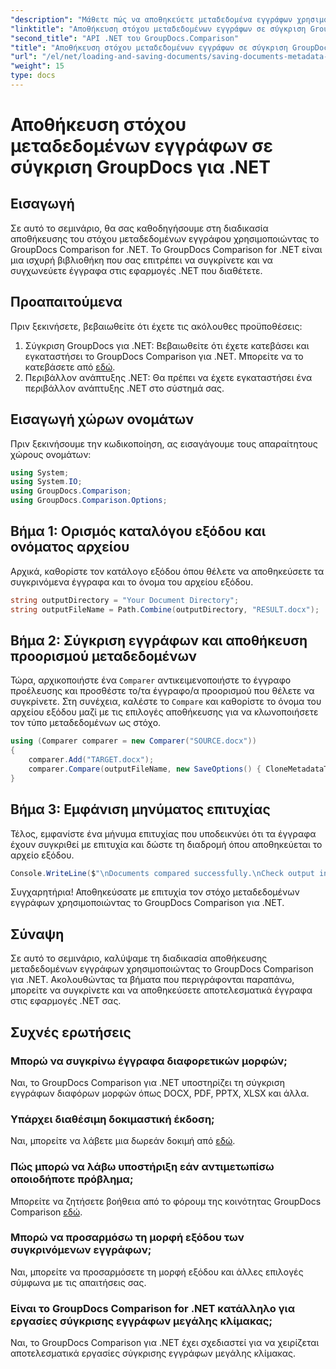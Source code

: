 ```yaml
---
"description": "Μάθετε πώς να αποθηκεύετε μεταδεδομένα εγγράφων χρησιμοποιώντας το GroupDocs Comparison για .NET. Εύκολα βήματα για αποτελεσματική σύγκριση εγγράφων στις εφαρμογές .NET σας."
"linktitle": "Αποθήκευση στόχου μεταδεδομένων εγγράφων σε σύγκριση GroupDocs για .NET"
"second_title": "API .NET του GroupDocs.Comparison"
"title": "Αποθήκευση στόχου μεταδεδομένων εγγράφων σε σύγκριση GroupDocs για .NET"
"url": "/el/net/loading-and-saving-documents/saving-documents-metadata-target/"
"weight": 15
type: docs
---
```

# Αποθήκευση στόχου μεταδεδομένων εγγράφων σε σύγκριση GroupDocs για .NET

## Εισαγωγή
Σε αυτό το σεμινάριο, θα σας καθοδηγήσουμε στη διαδικασία αποθήκευσης του στόχου μεταδεδομένων εγγράφου χρησιμοποιώντας το GroupDocs Comparison for .NET. Το GroupDocs Comparison for .NET είναι μια ισχυρή βιβλιοθήκη που σας επιτρέπει να συγκρίνετε και να συγχωνεύετε έγγραφα στις εφαρμογές .NET που διαθέτετε.
## Προαπαιτούμενα
Πριν ξεκινήσετε, βεβαιωθείτε ότι έχετε τις ακόλουθες προϋποθέσεις:
1. Σύγκριση GroupDocs για .NET: Βεβαιωθείτε ότι έχετε κατεβάσει και εγκαταστήσει το GroupDocs Comparison για .NET. Μπορείτε να το κατεβάσετε από [εδώ](https://releases.groupdocs.com/comparison/net/).
2. Περιβάλλον ανάπτυξης .NET: Θα πρέπει να έχετε εγκαταστήσει ένα περιβάλλον ανάπτυξης .NET στο σύστημά σας.

## Εισαγωγή χώρων ονομάτων
Πριν ξεκινήσουμε την κωδικοποίηση, ας εισαγάγουμε τους απαραίτητους χώρους ονομάτων:
```csharp
using System;
using System.IO;
using GroupDocs.Comparison;
using GroupDocs.Comparison.Options;
```
## Βήμα 1: Ορισμός καταλόγου εξόδου και ονόματος αρχείου
Αρχικά, καθορίστε τον κατάλογο εξόδου όπου θέλετε να αποθηκεύσετε τα συγκρινόμενα έγγραφα και το όνομα του αρχείου εξόδου.
```csharp
string outputDirectory = "Your Document Directory";
string outputFileName = Path.Combine(outputDirectory, "RESULT.docx");
```
## Βήμα 2: Σύγκριση εγγράφων και αποθήκευση προορισμού μεταδεδομένων
Τώρα, αρχικοποιήστε ένα `Comparer` αντικειμενοποιήστε το έγγραφο προέλευσης και προσθέστε το/τα έγγραφο/α προορισμού που θέλετε να συγκρίνετε. Στη συνέχεια, καλέστε το `Compare` και καθορίστε το όνομα του αρχείου εξόδου μαζί με τις επιλογές αποθήκευσης για να κλωνοποιήσετε τον τύπο μεταδεδομένων ως στόχο.
```csharp
using (Comparer comparer = new Comparer("SOURCE.docx"))
{
    comparer.Add("TARGET.docx");
    comparer.Compare(outputFileName, new SaveOptions() { CloneMetadataType = MetadataType.Target });
}
```
## Βήμα 3: Εμφάνιση μηνύματος επιτυχίας
Τέλος, εμφανίστε ένα μήνυμα επιτυχίας που υποδεικνύει ότι τα έγγραφα έχουν συγκριθεί με επιτυχία και δώστε τη διαδρομή όπου αποθηκεύεται το αρχείο εξόδου.
```csharp
Console.WriteLine($"\nDocuments compared successfully.\nCheck output in {outputDirectory}.");
```
Συγχαρητήρια! Αποθηκεύσατε με επιτυχία τον στόχο μεταδεδομένων εγγράφων χρησιμοποιώντας το GroupDocs Comparison για .NET.

## Σύναψη
Σε αυτό το σεμινάριο, καλύψαμε τη διαδικασία αποθήκευσης μεταδεδομένων εγγράφων χρησιμοποιώντας το GroupDocs Comparison για .NET. Ακολουθώντας τα βήματα που περιγράφονται παραπάνω, μπορείτε να συγκρίνετε και να αποθηκεύσετε αποτελεσματικά έγγραφα στις εφαρμογές .NET σας.
## Συχνές ερωτήσεις
### Μπορώ να συγκρίνω έγγραφα διαφορετικών μορφών;
Ναι, το GroupDocs Comparison για .NET υποστηρίζει τη σύγκριση εγγράφων διαφόρων μορφών όπως DOCX, PDF, PPTX, XLSX και άλλα.
### Υπάρχει διαθέσιμη δοκιμαστική έκδοση;
Ναι, μπορείτε να λάβετε μια δωρεάν δοκιμή από [εδώ](https://releases.groupdocs.com/).
### Πώς μπορώ να λάβω υποστήριξη εάν αντιμετωπίσω οποιοδήποτε πρόβλημα;
Μπορείτε να ζητήσετε βοήθεια από το φόρουμ της κοινότητας GroupDocs Comparison [εδώ](https://forum.groupdocs.com/c/comparison/12).
### Μπορώ να προσαρμόσω τη μορφή εξόδου των συγκρινόμενων εγγράφων;
Ναι, μπορείτε να προσαρμόσετε τη μορφή εξόδου και άλλες επιλογές σύμφωνα με τις απαιτήσεις σας.
### Είναι το GroupDocs Comparison for .NET κατάλληλο για εργασίες σύγκρισης εγγράφων μεγάλης κλίμακας;
Ναι, το GroupDocs Comparison για .NET έχει σχεδιαστεί για να χειρίζεται αποτελεσματικά εργασίες σύγκρισης εγγράφων μεγάλης κλίμακας.
